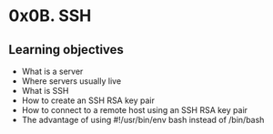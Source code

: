 # 0x0B. SSH
## Learning objectives
   * What is a server
   * Where servers usually live
   * What is SSH
   * How to create an SSH RSA key pair
   * How to connect to a remote host using an SSH RSA key pair
   * The advantage of using #!/usr/bin/env bash instead of /bin/bash
